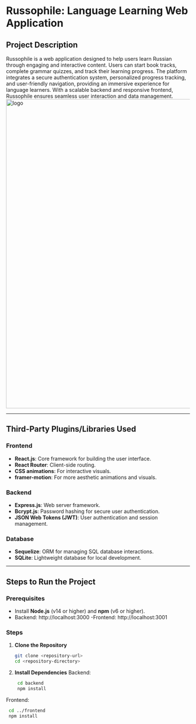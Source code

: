 # Russophile: Language Learning Web Application

## Project Description

Russophile is a web application designed to help users learn Russian through engaging and interactive content. Users can start book tracks, complete grammar quizzes, and track their learning progress. The platform integrates a secure authentication system, personalized progress tracking, and user-friendly navigation, providing an immersive experience for language learners. With a scalable backend and responsive frontend, Russophile ensures seamless user interaction and data management.
<img width="846" alt="logo" src="https://github.com/user-attachments/assets/8fd59f77-ad49-4285-83bb-e60ffad84bee" />

---

## Third-Party Plugins/Libraries Used

### Frontend
- **React.js**: Core framework for building the user interface.
- **React Router**: Client-side routing.
- **CSS animations**: For interactive visuals.
- **framer-motion**: For more aesthetic animations and visuals.

### Backend
- **Express.js**: Web server framework.
- **Bcrypt.js**: Password hashing for secure user authentication.
- **JSON Web Tokens (JWT)**: User authentication and session management.

### Database
- **Sequelize**: ORM for managing SQL database interactions.
- **SQLite**: Lightweight database for local development.

---

## Steps to Run the Project
### Prerequisites

- Install **Node.js** (v14 or higher) and **npm** (v6 or higher).
- Backend: http://localhost:3000
-Frontend: http://localhost:3001

### Steps

1. **Clone the Repository**  
   ```bash
   git clone <repository-url>
   cd <repository-directory>

2. **Install Dependencies**
   Backend:
   ```bash
    cd backend
    npm install

  Frontend:
   ```bash
    cd ../frontend
    npm install




   

